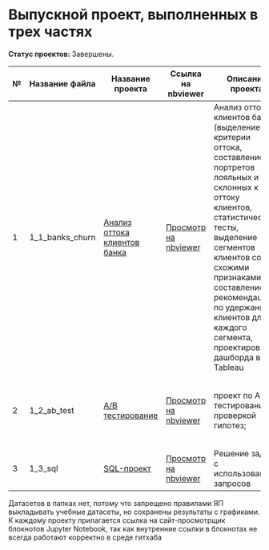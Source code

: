 # Выпускной проект, выполненных в трех частях
**Статус проектов:** Завершены.

| № |Название файла| Название проекта | Ссылка на nbviewer| Описание проекта | Навыки и инструменты |
| - |----------------| ---------------- | ---------------- | ---------------- | -------------------- |
| 1 |1_1_banks_churn| [Анализ оттока клиентов банка](https://github.com/franktoblack/ya_practicum_projects/blob/6a088447f145d4bdb45b858c4364cf4efa7488ff/final_project/banks_churn.ipynb) |[Просмотр на nbviewer](https://nbviewer.org/github/franktoblack/ya_practicum_projects/blob/6a088447f145d4bdb45b858c4364cf4efa7488ff/final_project/banks_churn.ipynb)| Анализ оттока клиентов банка (выделение критерии оттока, составление портретов лояльных и склонных к оттоку клиентов, статистические тесты, выделение сегментов клиентов со схожими признаками и составление рекомендаций по удержанию клиентов для каждого сегмента, проектирование дашборда в Tableau | Python: pandas, numpy, matplotlib, seaborn, plotly, scipy, sklearn, sqlalchemy; Tableau |
| 2 |1_2_ab_test| [A/B тестирование](https://github.com/franktoblack/ya_practicum_projects/blob/main/final_project/ab_final.ipynb) |[Просмотр на nbviewer](https://nbviewer.org/github/franktoblack/ya_practicum_projects/blob/9ba004c844d17aaa602771af3f77e7fcd4cc6ab8/final_project/ab_final.ipynb)| проект по AB тестированию с проверкой гипотез; | Python: pandas, numpy, matplotlib, seaborn, plotly, scipy, statsmodels |
| 3 |1_3_sql| [SQL-проект](https://github.com/franktoblack/ya_practicum_projects/blob/main/final_project/sql_final.ipynb) |[Просмотр на nbviewer](https://nbviewer.org/github/franktoblack/ya_practicum_projects/blob/fea754b43233c8adfa3b3f1f7ea425a845a55e5e/final_project/sql_final.ipynb)| Решение задач с использованием запросов | Python: pandas, numpy, os, sqlalchemy; |

Датасетов в папках нет, потому что запрещено правилами ЯП выкладывать учебные датасеты, но сохранены результаты с графиками.
К каждому проекту прилагается ссылка на сайт-просмотрщик блокнотов Jupyter Notebook, так как внутренние ссылки в блокнотах не всегда работают корректно в среде гитхаба
